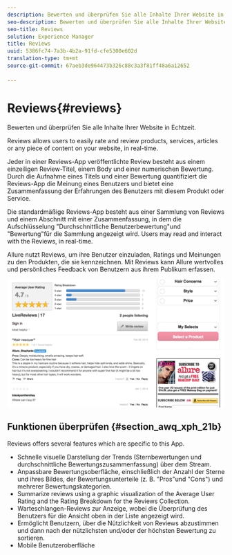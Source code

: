 ```yaml
---
description: Bewerten und überprüfen Sie alle Inhalte Ihrer Website in Echtzeit.
seo-description: Bewerten und überprüfen Sie alle Inhalte Ihrer Website in Echtzeit.
seo-title: Reviews
solution: Experience Manager
title: Reviews
uuid: 5386fc74-7a3b-4b2a-91fd-cfe5300e602d
translation-type: tm+mt
source-git-commit: 67aeb3de964473b326c88c3a3f81ff48a6a12652

---
```



# Reviews{#reviews}

Bewerten und überprüfen Sie alle Inhalte Ihrer Website in Echtzeit.

Reviews allows users to easily rate and review products, services, articles or any piece of content on your website, in real-time.

Jeder in einer Reviews-App veröffentlichte Review besteht aus einem einzeiligen Review-Titel, einem Body und einer numerischen Bewertung. Durch die Aufnahme eines Titels und einer Bewertung quantifiziert die Reviews-App die Meinung eines Benutzers und bietet eine Zusammenfassung der Erfahrungen des Benutzers mit diesem Produkt oder Service.

Die standardmäßige Reviews-App besteht aus einer Sammlung von Reviews und einem Abschnitt mit einer Zusammenfassung, in dem die Aufschlüsselung "Durchschnittliche Benutzerbewertung"und "Bewertung"für die Sammlung angezeigt wird. Users may read and interact with the Reviews, in real-time.

Allure nutzt Reviews, um ihre Benutzer einzuladen, Ratings und Meinungen zu den Produkten, die sie kennzeichnen. Mit Reviews kann Allure wertvolles und persönliches Feedback von Benutzern aus ihrem Publikum erfassen.

![](assets/ReviewsAllure.png)

## Funktionen überprüfen {#section_awq_xph_21b}

Reviews offers several features which are specific to this App.

* Schnelle visuelle Darstellung der Trends (Sternbewertungen und durchschnittliche Bewertungszusammenfassung) über dem Stream.
* Anpassbare Bewertungsoberfläche, einschließlich der Anzahl der Sterne und ihres Bildes, der Bewertungsunterteile (z. B. "Pros"und "Cons") und mehrerer Bewertungskategorien.
* Summarize reviews using a graphic visualization of the Average User Rating and the Rating Breakdown for the Reviews Collection.
* Warteschlangen-Reviews zur Anzeige, wobei die Überprüfung des Benutzers für die Ansicht oben in der Liste angezeigt wird.
* Ermöglicht Benutzern, über die Nützlichkeit von Reviews abzustimmen und dann nach der nützlichsten und/oder der höchsten Bewertung zu sortieren.
* Mobile Benutzeroberfläche

